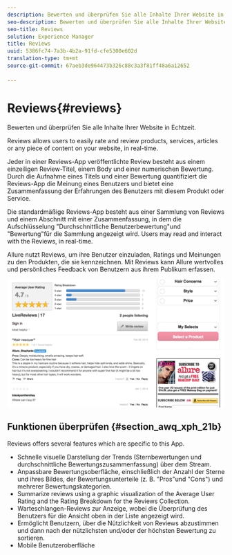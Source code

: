 ```yaml
---
description: Bewerten und überprüfen Sie alle Inhalte Ihrer Website in Echtzeit.
seo-description: Bewerten und überprüfen Sie alle Inhalte Ihrer Website in Echtzeit.
seo-title: Reviews
solution: Experience Manager
title: Reviews
uuid: 5386fc74-7a3b-4b2a-91fd-cfe5300e602d
translation-type: tm+mt
source-git-commit: 67aeb3de964473b326c88c3a3f81ff48a6a12652

---
```



# Reviews{#reviews}

Bewerten und überprüfen Sie alle Inhalte Ihrer Website in Echtzeit.

Reviews allows users to easily rate and review products, services, articles or any piece of content on your website, in real-time.

Jeder in einer Reviews-App veröffentlichte Review besteht aus einem einzeiligen Review-Titel, einem Body und einer numerischen Bewertung. Durch die Aufnahme eines Titels und einer Bewertung quantifiziert die Reviews-App die Meinung eines Benutzers und bietet eine Zusammenfassung der Erfahrungen des Benutzers mit diesem Produkt oder Service.

Die standardmäßige Reviews-App besteht aus einer Sammlung von Reviews und einem Abschnitt mit einer Zusammenfassung, in dem die Aufschlüsselung "Durchschnittliche Benutzerbewertung"und "Bewertung"für die Sammlung angezeigt wird. Users may read and interact with the Reviews, in real-time.

Allure nutzt Reviews, um ihre Benutzer einzuladen, Ratings und Meinungen zu den Produkten, die sie kennzeichnen. Mit Reviews kann Allure wertvolles und persönliches Feedback von Benutzern aus ihrem Publikum erfassen.

![](assets/ReviewsAllure.png)

## Funktionen überprüfen {#section_awq_xph_21b}

Reviews offers several features which are specific to this App.

* Schnelle visuelle Darstellung der Trends (Sternbewertungen und durchschnittliche Bewertungszusammenfassung) über dem Stream.
* Anpassbare Bewertungsoberfläche, einschließlich der Anzahl der Sterne und ihres Bildes, der Bewertungsunterteile (z. B. "Pros"und "Cons") und mehrerer Bewertungskategorien.
* Summarize reviews using a graphic visualization of the Average User Rating and the Rating Breakdown for the Reviews Collection.
* Warteschlangen-Reviews zur Anzeige, wobei die Überprüfung des Benutzers für die Ansicht oben in der Liste angezeigt wird.
* Ermöglicht Benutzern, über die Nützlichkeit von Reviews abzustimmen und dann nach der nützlichsten und/oder der höchsten Bewertung zu sortieren.
* Mobile Benutzeroberfläche

